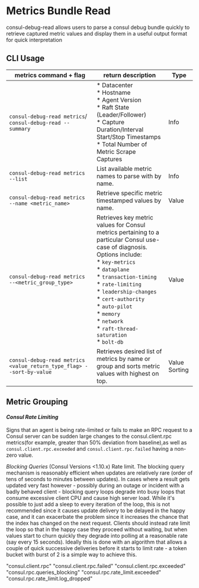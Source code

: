 # Metrics Bundle Read

consul-debug-read allows users to parse a consul debug bundle quickly to retrieve captured metric values
and display them in a useful output format for quick interpretation

## CLI Usage

| metrics command + flag                                               | return description                                                                                                                                                                                                                                                                                                                                                     | Type          |
  |----------------------------------------------------------------------|------------------------------------------------------------------------------------------------------------------------------------------------------------------------------------------------------------------------------------------------------------------------------------------------------------------------------------------------------------------------|---------------|
| `consul-debug-read metrics`/ `consul-debug-read --summary`           | * Datacenter<br/>* Hostname<br/>* Agent Version<br/>* Raft State (Leader/Follower)<br/>* Capture Duration/Interval Start/Stop Timestamps<br/>* Total Number of Metric Scrape Captures                                                                                                                                                                                  | Info          |
| `consul-debug-read metrics --list`                                   | List available metric names to parse with by name.                                                                                                                                                                                                                                                                                                                     | Info          |
| `consul-debug-read metrics --name <metric_name>`                     | Retrieve specific metric timestamped values by name.                                                                                                                                                                                                                                                                                                                   | Value         |
| `consul-debug-read metrics --<metric_group_type>`                    | Retrieves key metric values for Consul metrics pertaining to a particular Consul use-case of diagnosis.<br/>Options include:<br/>* `key-metrics`<br/>* `dataplane`<br/>* `transaction-timing`<br/>* `rate-limiting`<br/>* `leadership-changes`<br/>* `cert-authority`<br/>* `auto-pilot`<br/>* `memory`<br/>* `network`<br/>* `raft-thread-saturation`<br/>* `bolt-db` | Value         |
| `consul-debug-read metrics <value_return_type_flag> --sort-by-value` | Retrieves desired list of metrics by name or group and sorts metric values with highest on top.                                                                                                                                                                                                                                                                        | Value Sorting |



## Metric Grouping


#### *Consul Rate Limiting*

Signs that an agent is being rate-limited or fails to make an RPC request to a 
Consul server can be sudden large changes to the consul.client.rpc metrics(for example, 
greater than 50% deviation from baseline),as well as `consul.client.rpc.exceeded`
and `consul.client.rpc.failed` having a non-zero value.


*Blocking Queries* (Consul Versions <1.10.x)
Rate limit. The blocking query mechanism is reasonably efficient when updates are relatively 
rare (order of tens of seconds to minutes between updates). In cases where a result gets 
updated very fast however - possibly during an outage or incident with a badly behaved 
client - blocking query loops degrade into busy loops that consume excessive client CPU 
and cause high server load. While it's possible to just add a sleep to every iteration of 
the loop, this is not recommended since it causes update delivery to be delayed in the 
happy case, and it can exacerbate the problem since it increases the chance that the index 
has changed on the next request. Clients should instead rate limit the loop so that in the 
happy case they proceed without waiting, but when values start to churn quickly they degrade 
into polling at a reasonable rate (say every 15 seconds). Ideally this is done with an algorithm 
that allows a couple of quick successive deliveries before it starts to limit rate - a token bucket 
with burst of 2 is a simple way to achieve this.

"consul.client.rpc"
"consul.client.rpc.failed"
"consul.client.rpc.exceeded"
"consul.rpc.queries_blocking"
"consul.rpc.rate_limit.exceeded"
"consul.rpc.rate_limit.log_dropped"